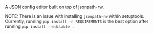 A JSON config editor built on top of jsonpath-rw.

NOTE: There is an issue with installing `jsonpath-rw` within setuptools. Currently, running `pip install -r REQUIREMENTS` is the best option after running `pip install --editable .`
